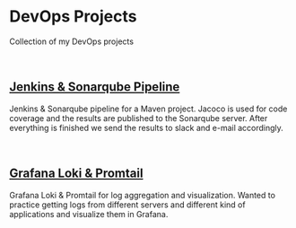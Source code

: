 # DevOps Projects

Collection of my DevOps projects

<br/>

## [Jenkins & Sonarqube Pipeline](./jenkins/README.MD)

Jenkins & Sonarqube pipeline for a Maven project. Jacoco is used for code coverage and the 
results are published to the Sonarqube server. After everything is finished we send the results 
to slack and e-mail accordingly.

<br/>

## [Grafana Loki & Promtail](./grafana-loki/README.MD)

Grafana Loki & Promtail for log aggregation and visualization. Wanted to practice getting logs 
from different servers and different kind of applications and visualize them in Grafana.